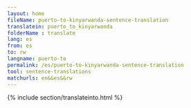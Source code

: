 ```yaml
---
layout: home
fileName: puerto-to-kinyarwanda-sentence-translation
translatein: puerto_to_kinyarwanda
folderName : translate
lang: es
from: es
to: rw
langname: puerto-to
permalink: /es/puerto-to-kinyarwanda-sentence-translation
tool: sentence-translations
matchurls: en&&es&&rw
---
```

{% include section/translateinto.html %}
